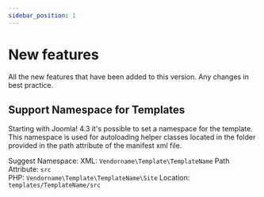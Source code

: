```yaml
---
sidebar_position: 1
---
```


New features
===============
All the new features that have been added to this version.
Any changes in best practice.


Support Namespace for Templates
-------------------------------

Starting with Joomla! 4.3 it's possible to set a namespace for the template. This
namespace is used for autoloading helper classes located in the folder provided
in the path attribute of the manifest xml file.

Suggest Namespace:
XML: `Vendorname\Template\TemplateName` Path Attribute: `src`   
PHP: `Vendorname\Template\TemplateName\Site` Location: `templates/TemplateName/src` 

